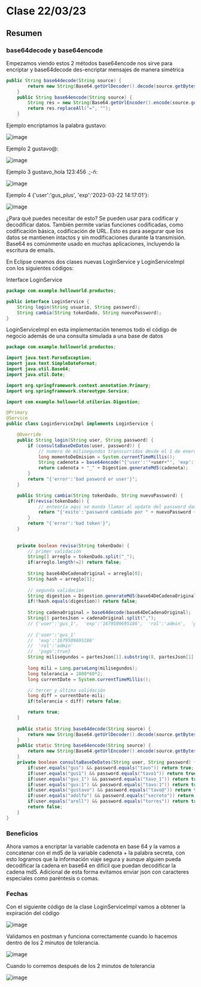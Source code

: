 # Clase 22/03/23 #
## Resumen ##
### base64decode y base64encode ###
Empezamos viendo estos 2 métodos base64encode nos sirve para encriptar y base64decode des-encriptar mensajes de manera simétrica
``` java
public String base64decode(String source) {
        return new String(Base64.getUrlDecoder().decode(source.getBytes()));
    }
    public String base64encode(String source) {
        String res = new String(Base64.getUrlEncoder().encode(source.getBytes()));
        return res.replaceAll("=", "");
    }
```
Ejemplo encriptamos la palabra gustavo:

![image](https://user-images.githubusercontent.com/123017277/227068493-c237ef76-5b99-42c5-a90d-56123193f0ed.png)

Ejemplo 2 gustavo@:

![image](https://user-images.githubusercontent.com/123017277/227076055-935101cc-8fad-47d0-866c-13114c90b82a.png)

Ejemplo 3 gustavo_hola 123:456  .;-ñ:

![image](https://user-images.githubusercontent.com/123017277/227077366-39d946a6-6f9f-45b8-ae90-75b2dac9de42.png)

Ejemplo 4 {'user':'gus_plus', 'exp':'2023-03-22 14:17:01'}:

![image](https://user-images.githubusercontent.com/123017277/227077758-288f2748-d6fd-4c1d-8db8-8b46e064c13b.png)

¿Para qué puedes necesitar de esto? Se pueden usar para codificar y decodificar datos. También permite varias funciones codificadas, como codificación básica, codificación de URL. Esto es para asegurar que los datos se mantienen intactos y sin modificaciones durante la transmisión. Base64 es comúnmente usado en muchas aplicaciones, incluyendo la escritura de emails.

En Eclipse creamos dos clases nuevas LoginService y LoginServiceImpl con los siguientes códigos:  

Interface LoginService
```java
package com.example.helloworld.productos;

public interface LoginService {
    String login(String usuario, String password);
    String cambia(String tokenDado, String nuevoPassword);
}
```
LoginServiceImpl en esta implementación tenemos todo el código de negocio además de una consulta simulada a una base de datos
```java
package com.example.helloworld.productos;

import java.text.ParseException;
import java.text.SimpleDateFormat;
import java.util.Base64;
import java.util.Date;

import org.springframework.context.annotation.Primary;
import org.springframework.stereotype.Service;

import com.example.helloworld.utilerias.Digestion;

@Primary
@Service
public class LoginServiceImpl implements LoginService {

    @Override
    public String login(String user, String password) {
        if (consultaBaseDeDatos(user, password)) {
            // numero de milisegundos transcurridos desde el 1 de enero de 1970 hasta el milisegundo actual
            long momentoDeEmision = System.currentTimeMillis();
            String cadenota = base64encode("{'user':'"+user+"', 'exp':'"+momentoDeEmision+"', 'rol':'admin', 'pago':true}");
            return cadenota + "_" + Digestion.generateMd5(cadenota);
        }
        return "{'error':'bad pasword or user'}";
    }

    public String cambia(String tokenDado, String nuevoPassword) {
        if(revisa(tokenDado)) {
            // enteoría aqui se manda llamar al update del password dado.
            return "{'exito':'password cambiado por " + nuevoPassword + "'}";
        }
        return "{'error':'bad token'}";
    }
    
    
    private boolean revisa(String tokenDado) {
        // primer validación
        String[] arreglo = tokenDado.split("_");
        if(arreglo.length!=2) return false;
        
        String base64DeCadenaOriginal = arreglo[0];
        String hash = arreglo[1];
        
        // segunda validacion
        String digestion = Digestion.generateMd5(base64DeCadenaOriginal);
        if(!hash.equals(digestion)) return false;
        
        String cadenaOriginal = base64decode(base64DeCadenaOriginal);
        String[] partesJson = cadenaOriginal.split(",");
        // {'user':'gus_1',  'exp':'1679509695186',  'rol':'admin',  'pago':true}
        
        // {'user':'gus_1'
        //  'exp':'1679509695186' 
        //  'rol':'admin'
        //  'pago':true}
        String milisegundos = partesJson[1].substring(8, partesJson[1].length()-1);
        
        long mili = Long.parseLong(milisegundos);
        long tolerancia = 1000*60*2;
        long currentDate = System.currentTimeMillis();

        // tercer y última validación
        long diff = currentDate-mili;
        if(tolerancia < diff) return false;

        return true;
    }
    
    public static String base64decode(String source) {
        return new String(Base64.getUrlDecoder().decode(source.getBytes()));
    }
    public static String base64encode(String source) {
        return new String(Base64.getUrlEncoder().encode(source.getBytes())).replaceAll("=", "");
    }
    private boolean consultaBaseDeDatos(String user, String password) {
        if(user.equals("gus") && password.equals("tavo")) return true;
        if(user.equals("gus1") && password.equals("tavo1")) return true;
        if(user.equals("gus_1") && password.equals("tavo_1")) return true;
        if(user.equals("gus:1") && password.equals("tavo:1")) return true;
        if(user.equals("gustavo") && password.equals("tavo@")) return true;
        if(user.equals("adolfo") && password.equals("secreto")) return true;
        if(user.equals("arell") && password.equals("torres")) return true;
        return false;
    }
}
```
### Beneficios ###
Ahora vamos a encriptar la variable cadenota en base 64 y la vamos a concatenar con el md5 de la variable cadenota + la palabra secreta, con esto logramos que la información viaje segura y aunque alguien pueda decodificar la cadena en base64 en difícil que puedan decodificar la cadena md5.
Adicional de esta forma evitamos enviar json con caracteres especiales como paréntesis o comas.

### Fechas ###

Con el siguiente código de la clase LoginServiceImpl vamos a obtener la expiración del código

![image](https://user-images.githubusercontent.com/123017277/227099355-faeff97a-5799-479a-8e0f-d2c1aa807abd.png)

Validamos en postman y funciona correctamente cuando lo hacemos dentro de los 2 minutos de tolerancia.

![image](https://user-images.githubusercontent.com/123017277/227098711-8227c590-9077-4cad-9321-ac2beaceaad4.png)

Cuando lo corremos después de los 2 minutos de tolerancia

![image](https://user-images.githubusercontent.com/123017277/227100075-8665d593-dd1e-423a-82e8-11fe826afb1d.png)
